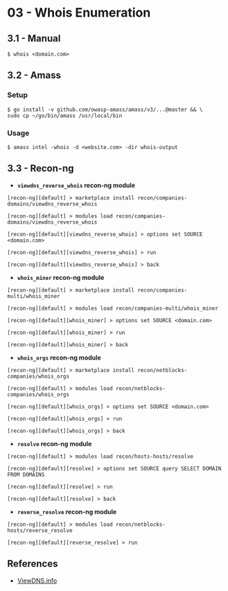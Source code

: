# 03 - Whois Enumeration

## 3.1 - Manual

`$ whois <domain.com>`

## 3.2 - Amass

### Setup

```
$ go install -v github.com/owasp-amass/amass/v3/...@master && \
sudo cp ~/go/bin/amass /usr/local/bin
```

### Usage

`$ amass intel -whois -d <website.com> -dir whois-output`

## 3.3 - Recon-ng

- **`viewdns_reverse_whois` recon-ng module**

```
[recon-ng][default] > marketplace install recon/companies-domains/viewdns_reverse_whois

[recon-ng][default] > modules load recon/companies-domains/viewdns_reverse_whois

[recon-ng][default][viewdns_reverse_whois] > options set SOURCE <domain.com>

[recon-ng][default][viewdns_reverse_whois] > run

[recon-ng][default][viewdns_reverse_whois] > back
```

- **`whois_miner` recon-ng module**

```
[recon-ng][default] > marketplace install recon/companies-multi/whois_miner

[recon-ng][default] > modules load recon/companies-multi/whois_miner

[recon-ng][default][whois_miner] > options set SOURCE <domain.com>

[recon-ng][default][whois_miner] > run

[recon-ng][default][whois_miner] > back
```

- **`whois_orgs` recon-ng module**

```
[recon-ng][default] > marketplace install recon/netblocks-companies/whois_orgs

[recon-ng][default] > modules load recon/netblocks-companies/whois_orgs

[recon-ng][default][whois_orgs] > options set SOURCE <domain.com>

[recon-ng][default][whois_orgs] > run

[recon-ng][default][whois_orgs] > back
```

- **`resolve` recon-ng module**

```
[recon-ng][default] > modules load recon/hosts-hosts/resolve

[recon-ng][default][resolve] > options set SOURCE query SELECT DOMAIN FROM DOMAINS

[recon-ng][default][resolve] > run

[recon-ng][default][resolve] > back
```

- **`reverse_resolve` recon-ng module**

```
[recon-ng][default] > modules load recon/netblocks-hosts/reverse_resolve

[recon-ng][default][reverse_resolve] > run
```

## References

- [ViewDNS.info](https://viewdns.info)